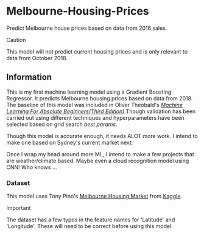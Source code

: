 # Melbourne-Housing-Prices
Predict Melbourne house prices based on data from 2016 sales.

> [!CAUTION]
>  This model will not predict current housing prices and is only relevant to data from October 2018.

## Information

This is my first machine learning model using a Gradient Boosting Regressor. It predicts Melbourne housing prices based on data from 2018.
The baseline of this model was included in Oliver Theobald's [_Machine Learning For Absolute Beginners(Third Edition)_](https://www.amazon.com.au/Machine-Learning-Absolute-Beginners-Introduction-ebook/dp/B08RWBSKQB) Though validation has been carried out using different techniques and hyperparameters have been selected based on grid search _best params_.

Though this model is accurate enough, it needs ALOT more work. I intend to make one based on Sydney's current market next.

Once I wrap my head around more ML, I intend to make a few projects that are weather/climate based. Maybe even a cloud recognition model using CNN! Who knows ... 

### Dataset

This model uses Tony Pino's [Melbourne Housing Market](https://www.kaggle.com/datasets/anthonypino/melbourne-housing-market/discussion/53664) from [Kaggle](https://www.kaggle.com/).

> [!IMPORTANT]
> The dataset has a few typos in the feature names for 'Latitude' and 'Longitude'. These will need to be correct before using this model.
